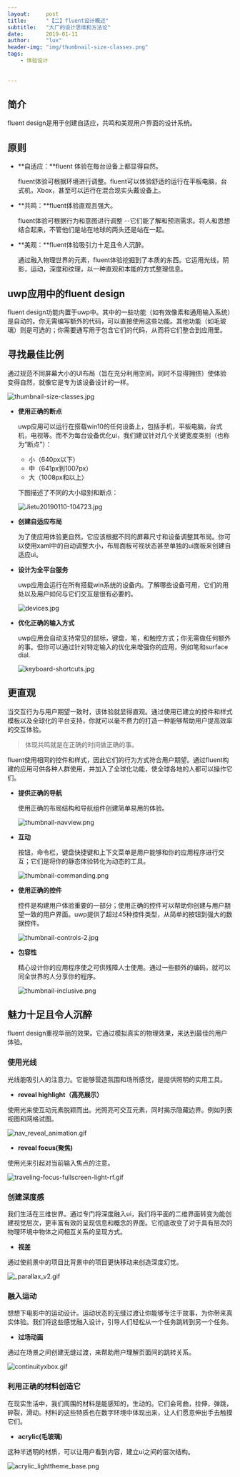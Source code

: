 ```yaml
---
layout:     post
title:      "【二】fluent设计概述"
subtitle:   "大厂的设计思维和方法论"
date:       2019-01-11
author:     "lux"
header-img: "img/thumbnail-size-classes.png"
tags:
    - 体验设计
    
    
---
```


## 简介
fluent design是用于创建自适应，共鸣和美观用户界面的设计系统。
## 原则
* **自适应：**fluent 体验在每台设备上都显得自然。


    fluent体验可根据环境进行调整。fluent可以体验舒适的运行在平板电脑，台式机，Xbox，甚至可以运行在混合现实头戴设备上。

* **共鸣：**fluent体验直观且强大。

    fluent体验可根据行为和意图进行调整 --它们能了解和预测需求。将人和思想结合起来，不管他们是站在地球的两头还是站在一起。
    
* **美观：**fluent体验吸引力十足且令人沉醉。

    通过融入物理世界的元素，fluent体验挖掘到了本质的东西。它运用光线，阴影，运动，深度和纹理，以一种直观和本能的方式整理信息。
    
## uwp应用中的fluent design
fluent design功能内置于uwp中。其中的一些功能（如有效像素和通用输入系统）是自动的。你无需编写额外的代码，可以直接使用这些功能。其他功能（如毛玻璃）则是可选的；你需要通写用于包含它们的代码，从而将它们整合到应用里。

## 寻找最佳比例
通过规范不同屏幕大小的UI布局（旨在充分利用空间，同时不显得拥挤）使体验变得自然，就像它是专为该设备设计的一样。

![thumbnail-size-classes.jpg](https://i.loli.net/2019/01/10/5c36afd9374e4.jpg)

* **使用正确的断点**

    uwp应用可以运行在搭载win10的任何设备上，包括手机，平板电脑，台式机，电视等。而不为每台设备优化ui，我们建议针对几个关键宽度类别（也称为“断点”）：
    * 小（640px以下）
    * 中（641px到1007px）
    * 大（1008px和以上）

    下图描述了不同的大小级别和断点：
    
    ![Jietu20190110-104723.jpg](https://i.loli.net/2019/01/10/5c36b2827e164.jpg)
 
* **创建自适应布局**


    为了使应用体验更自然，它应该根据不同的屏幕尺寸和设备调整其布局。你可以使用xaml中的自动调整大小，布局面板可视状态甚至单独的ui面板来创建自适应ui。
    
* **设计为全平台服务**

    uwp应用会运行在所有搭载win系统的设备内。了解哪些设备可用，它们的用处以及用户如何与它们交互是很有必要的。
    
    ![devices.jpg](https://i.loli.net/2019/01/10/5c36b8cc4b73f.jpg)
    
* **优化正确的输入方式**

    uwp应用会自动支持常见的鼠标，键盘，笔，和触控方式；你无需做任何额外的事。但你可以通过针对特定输入的优化来增强你的应用，例如笔和surface dial.
    
    ![keyboard-shortcuts.jpg](https://i.loli.net/2019/01/10/5c36b928cf598.jpg)
    
## 更直观

当交互行为与用户期望一致时，该体验就显得直观。通过使用已建立的控件和样式模板以及全球化的平台支持，你就可以毫不费力的打造一种能够帮助用户提高效率的交互体验。

> 体现共鸣就是在正确的时间做正确的事。

fluent使用相同的控件和样式，因此它们的行为方式符合用户期望。通过fluent构建的应用可供各种人群使用，并加入了全球化功能，使全球各地的人都可以操作它们。

* **提供正确的导航**

    使用正确的布局结构和导航组件创建简单易用的体验。
    
    ![thumbnail-navview.png](https://i.loli.net/2019/01/10/5c36be93899f6.png)
    
* **互动**

    按钮，命令栏，键盘快捷键和上下文菜单是用户能够和你的应用程序进行交互；它们是将你的静态体验转化为动态的工具。  
    
    ![thumbnail-commanding.png](https://i.loli.net/2019/01/10/5c36be93690d5.png)
    
* **使用正确的控件**

    控件是构建用户体验重要的一部分；使用正确的控件可以帮助你创建与用户期望一致的用户界面。uwp提供了超过45种控件类型，从简单的按钮到强大的数据控件。
    
    ![thumbnail-controls-2.jpg](https://i.loli.net/2019/01/10/5c36c02743364.jpg)
    
* **包容性**

    精心设计你的应用程序使之可供残障人士使用。通过一些额外的编码，就可以同全世界的人分享你的程序。
    
    ![thumbnail-inclusive.png](https://i.loli.net/2019/01/10/5c36c3900b79b.png)
    
## 魅力十足且令人沉醉
fluent design重视华丽的效果。它通过模拟真实的物理效果，来达到最佳的用户体验。

### 使用光线
光线能吸引人的注意力。它能够营造氛围和场所感觉，是提供照明的实用工具。

 
* **reveal highlight（高亮展示）**

使用光来使互动元素脱颖而出。光照亮可交互元素，同时揭示隐藏边界。例如列表视图和网格试图。

![nav_reveal_animation.gif](https://i.loli.net/2019/01/10/5c36e6ac3bba1.gif)

* **reveal focus(聚焦)**

使用光来引起对当前输入焦点的注意。

![traveling-focus-fullscreen-light-rf.gif](https://i.loli.net/2019/01/10/5c36ec1cd34f5.gif)

### 创建深度感

我们生活在三维世界。通过专门将深度融入ui，我们将平面的二维界面转变为能创建视觉层次，更丰富有效的呈现信息和概念的界面。它彻底改变了对于具有层次的物理环境中物体之间相互关系的呈现方式。


* **视差**

通过使前景中的项目比背景中的项目更快移动来创造深度幻觉。

![_parallax_v2.gif](https://i.loli.net/2019/01/10/5c36ed5a51934.gif)

### 融入运动

想想下电影中的运动设计。运动状态的无缝过渡让你能够专注于故事，为你带来真实体验。我们将这些感觉融入设计，引导人们轻松从一个任务跳转到另一个任务。



* **过场动画**

通过在场景之间创建无缝过渡，来帮助用户理解页面间的跳转关系。

![continuityxbox.gif](https://i.loli.net/2019/01/10/5c36efe6eeab9.gif)


### 利用正确的材料创造它

在现实生活中，我们周围的材料是能感知的，生动的。它们会弯曲，拉伸，弹跳，碎裂，滑动。材料的这些特质也在数字环境中体现出来，让人们愿意伸出手去触摸它们。

* **acrylic(毛玻璃)**

这种半透明的材质，可以让用户看到内容，建立ui之间的层次结构。

![acrylic_lighttheme_base.png](https://i.loli.net/2019/01/10/5c36f19095dca.png)
